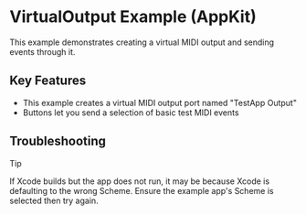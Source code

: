 # VirtualOutput Example (AppKit)

This example demonstrates creating a virtual MIDI output and sending events through it.

## Key Features

- This example creates a virtual MIDI output port named "TestApp Output"
- Buttons let you send a selection of basic test MIDI events

## Troubleshooting

> [!TIP]
> If Xcode builds but the app does not run, it may be because Xcode is defaulting to the wrong Scheme. Ensure the example app's Scheme is selected then try again.
